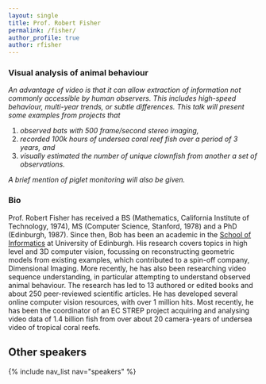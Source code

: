 ```yaml
---
layout: single
title: Prof. Robert Fisher
permalink: /fisher/
author_profile: true
author: rfisher
---
```


### Visual analysis of animal behaviour

*An advantage of video is that it can allow extraction of information not commonly accessible by human observers. This includes high-speed behaviour, multi-year trends, or subtle differences. This talk will present some examples from projects that*
1. *observed bats with 500 frame/second stereo imaging,*
2. *recorded 100k hours of undersea coral reef fish over a period of 3 years, and*
3. *visually estimated the number of unique clownfish from another a set of observations.*

*A brief mention of piglet monitoring will also be given.*

### Bio

Prof. Robert Fisher has received a BS (Mathematics, California Institute of Technology, 1974), MS (Computer Science, Stanford, 1978) and a PhD (Edinburgh, 1987). Since then, Bob has been an academic in the [School of Informatics](http://www.ed.ac.uk/informatics/) at University of Edinburgh. His research covers topics in high level and 3D computer vision, focussing on reconstructing geometric models from existing examples, which contributed to a spin-off company, Dimensional Imaging. More recently, he has also been researching video sequence understanding, in particular attempting to understand observed animal behaviour. The research has led to 13 authored or edited books and about 250 peer-reviewed scientific articles. He has developed several online computer vision resources, with over 1 million hits. Most recently, he has been the coordinator of an EC STREP project acquiring and analysing video data of 1.4 billion fish from over about 20 camera-years of undersea video of tropical coral reefs.

## Other speakers
{% include nav_list nav="speakers" %}